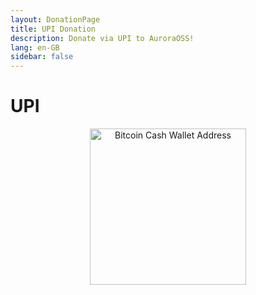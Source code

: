 ```yaml
---
layout: DonationPage
title: UPI Donation
description: Donate via UPI to AuroraOSS!
lang: en-GB
sidebar: false
---
```


# UPI

<p align="center">
    <img class="zoomable" src="/assets/upiqrcode.png" alt="Bitcoin Cash Wallet Address" height="250" width="250" border="0" />
</p>
<UpiMobileButton />

